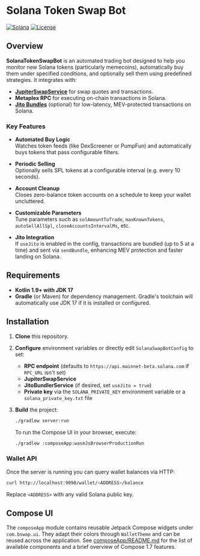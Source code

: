# Solana Token Swap Bot

[![Solana](https://img.shields.io/badge/Solana-Blockchain-2E333C?logo=solana&logoColor=white)](https://solana.com/)
[![License](https://img.shields.io/badge/License-MIT-green.svg)](./LICENSE)

## Overview

**SolanaTokenSwapBot** is an automated trading bot designed to help you monitor new Solana tokens (particularly memecoins), automatically buy them under specified conditions, and optionally sell them using predefined strategies. It integrates with:

- **[JupiterSwapService](https://jup.ag/)** for swap quotes and transactions.
- **Metaplex RPC** for executing on-chain transactions in Solana.
- **[Jito Bundles](https://docs.jito.wtf/lowlatencytxnsend/)** (optional) for low-latency, MEV-protected transactions on Solana.

### Key Features

- **Automated Buy Logic**  
  Watches token feeds (like DexScreener or PumpFun) and automatically buys tokens that pass configurable filters.

- **Periodic Selling**  
  Optionally sells SPL tokens at a configurable interval (e.g. every 10 seconds).

- **Account Cleanup**  
  Closes zero-balance token accounts on a schedule to keep your wallet uncluttered.

- **Customizable Parameters**  
  Tune parameters such as `solAmountToTrade`, `maxKnownTokens`, `autoSellAllSpl`, `closeAccountsIntervalMs`, etc.

- **Jito Integration**  
  If `useJito` is enabled in the config, transactions are bundled (up to 5 at a time) and sent via `sendBundle`, enhancing MEV protection and faster landing on Solana.

## Requirements

- **Kotlin 1.9+ with JDK 17**
- **Gradle** (or Maven) for dependency management. Gradle's toolchain will automatically use JDK 17 if it is installed or configured.

## Installation

1. **Clone** this repository.
2. **Configure** environment variables or directly edit `SolanaSwapBotConfig` to set:
   - **RPC endpoint** (defaults to `https://api.mainnet-beta.solana.com` if `RPC_URL` isn't set)
   - **JupiterSwapService**
   - **JitoBundlerService** (if desired, set `useJito = true`)
   - **Private key** via the `SOLANA_PRIVATE_KEY` environment variable or a `solana_private_key.txt` file
3. **Build** the project:
   ```bash
   ./gradlew server:run
   ```

   To run the Compose UI in your browser, execute:
   ```bash
   ./gradlew :composeApp:wasmJsBrowserProductionRun
   ```

### Wallet API

Once the server is running you can query wallet balances via HTTP:

```bash
curl http://localhost:9090/wallet/<ADDRESS>/balance
```

Replace `<ADDRESS>` with any valid Solana public key.
## Compose UI

The `composeApp` module contains reusable Jetpack Compose widgets under `com.bswap.ui`. They adapt their colors through `WalletTheme` and can be reused across the application. See [composeApp/README.md](composeApp/README.md) for the list of available components and a brief overview of Compose 1.7 features.
